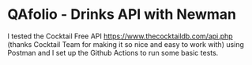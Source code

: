 # QAfolio - Drinks API with Newman

I tested the Cocktail Free API  https://www.thecocktaildb.com/api.php (thanks Cocktail Team for making it so nice and easy to work with) using Postman and I set up the Github Actions to run some basic tests. 
